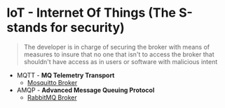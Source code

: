 # IoT - Internet Of Things (The S-stands for security)
> The developer is in charge of securing the broker with means of measures to insure that no one that isn't to access the broker that shouldn't have access as in users or software with malicious intent

* MQTT - **MQ Telemetry Transport**
    * [Mosquitto Broker](https://mosquitto.org/)
* AMQP - **Advanced Message Queuing Protocol**
    * [RabbitMQ Broker](https://www.rabbitmq.com/)
